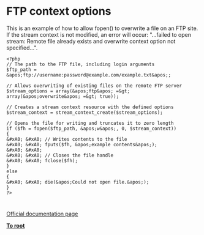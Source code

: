 # FTP context options





This is an example of how to allow fopen() to overwrite a file on an FTP site. If the stream context is not modified, an error will occur: &quot;...failed to open stream: Remote file already exists and overwrite context option not specified...&quot;.



```
<?php
// The path to the FTP file, including login arguments
$ftp_path = &apos;ftp://username:password@example.com/example.txt&apos;;

// Allows overwriting of existing files on the remote FTP server
$stream_options = array(&apos;ftp&apos; =&gt; array(&apos;overwrite&apos; =&gt; true));

// Creates a stream context resource with the defined options
$stream_context = stream_context_create($stream_options);

// Opens the file for writing and truncates it to zero length 
if ($fh = fopen($ftp_path, &apos;w&apos;, 0, $stream_context))
{
&#xA0; &#xA0; // Writes contents to the file
&#xA0; &#xA0; fputs($fh, &apos;example contents&apos;);
&#xA0; &#xA0; 
&#xA0; &#xA0; // Closes the file handle
&#xA0; &#xA0; fclose($fh);
}
else
{
&#xA0; &#xA0; die(&apos;Could not open file.&apos;);
}
?>
```



  

#

[Official documentation page](https://www.php.net/manual/en/context.ftp.php)

**[To root](/README.md)**